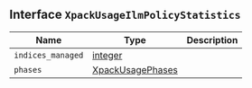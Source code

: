 ## Interface `XpackUsageIlmPolicyStatistics`

| Name | Type | Description |
| - | - | - |
| `indices_managed` | [integer](./integer.md) | &nbsp; |
| `phases` | [XpackUsagePhases](./XpackUsagePhases.md) | &nbsp; |
